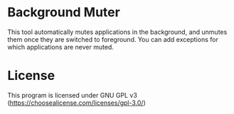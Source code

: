 # Background Muter 

This tool automatically mutes applications in the background, and unmutes them once they are switched to foreground.
You can add exceptions for which applications are never muted.


# License

This program is licensed under GNU GPL v3 (https://choosealicense.com/licenses/gpl-3.0/)